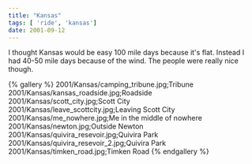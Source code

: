```yaml
---
title: "Kansas"
tags: [ 'ride', 'kansas']
date: 2001-09-12
---
```

I thought Kansas would be easy 100 mile days because it's flat.  Instead I had 40-50 mile days because of the wind.  The people were really nice though.

{% gallery %} 
2001/Kansas/camping_tribune.jpg;Tribune
2001/Kansas/kansas_roadside.jpg;Roadside
2001/Kansas/scott_city.jpg;Scott City
2001/Kansas/leave_scottcity.jpg;Leaving Scott City
2001/Kansas/me_nowhere.jpg;Me in the middle of nowhere
2001/Kansas/newton.jpg;Outside Newton
2001/Kansas/quivira_resevoir.jpg;Quivira Park
2001/Kansas/quivira_resevoir_2.jpg;Quivira Park
2001/Kansas/timken_road.jpg;Timken Road
{% endgallery %}
